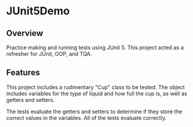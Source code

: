 # JUnit5Demo

## Overview

Practice making and running tests using JUnit 5. This project acted as a refresher for JUnit, OOP, and TQA.

## Features

This project includes a rudimentary "Cup" class to be tested. The object includes variables for the type of liquid and how full the cup is, as well as getters and setters.

The tests evaluate the getters and setters to determine if they store the correct values in the variables. All of the tests evaluate correctly.
